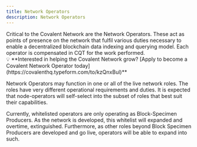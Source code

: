 ```yaml
---
title: Network Operators
description: Network Operators
---
```


<section class="">
Critical to the Covalent Network are the Network Operators. These act as points of presence on the network that fulfil various duties necessary to enable a decentralized blockchain data indexing and querying model. Each operator is compensated in CQT for the work performed.

  <aside>
  💡 **Interested in helping the Covalent Network grow? [Apply to become a Covalent Network Operator today](https://covalenthq.typeform.com/to/kzQnxBul)**

  </aside>

Network Operators may function in one or all of the live network roles. The roles have very different operational requirements and duties. It is expected that node-operators will self-select into the subset of roles that best suit their capabilities.

Currently, whitelisted operators are only operating as Block-Specimen Producers. As the network is developed, this whitelist will expanded and overtime, extinguished. Furthermore, as other roles beyond Block Specimen Producers are developed and go live, operators will be able to expand into such.

</section>
